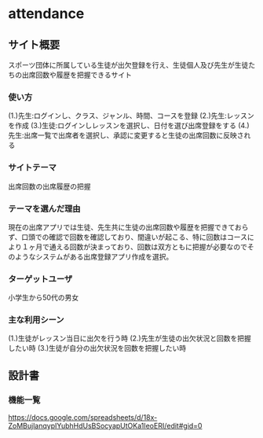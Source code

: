 # attendance
## サイト概要
スポーツ団体に所属している生徒が出欠登録を行え、生徒個人及び先生が生徒たちの出席回数や履歴を把握できるサイト  

### 使い方
(1.)先生:ログインし、クラス、ジャンル、時間、コースを登録
(2.)先生:レッスンを作成
(3.)生徒:ログインしレッスンを選択し、日付を選び出席登録をする
(4.)先生:出席一覧で出席者を選択し、承認に変更すると生徒の出席回数に反映される

### サイトテーマ
出席回数の出席履歴の把握

### テーマを選んだ理由
現在の出席アプリでは生徒、先生共に生徒の出席回数や履歴を把握できておらず、口頭での確認で回数を確認しており、間違いが起こる、特に回数はコースにより１ヶ月で通える回数が決まっており、回数は双方ともに把握が必要なのでそのようなシステムがある出席登録アプリ作成を選択。

### ターゲットユーザ
小学生から50代の男女

### 主な利用シーン
(1.)生徒がレッスン当日に出欠を行う時
(2.)先生が生徒の出欠状況と回数を把握したい時
(3.)生徒が自分の出欠状況を回数を把握したい時


## 設計書

### 機能一覧
https://docs.google.com/spreadsheets/d/18x-ZoMBujlanqypIYubhHdUsBSocyapUtOKa1IeoERI/edit#gid=0

